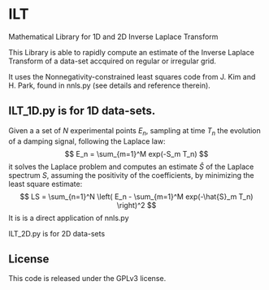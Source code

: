 # ILT
Mathematical Library for 1D and 2D Inverse Laplace Transform

This Library is able to rapidly compute an estimate of the Inverse Laplace Transform of a data-set accquired on regular or irregular grid.

It uses the Nonnegativity-constrained least squares code from J. Kim and H. Park, found in nnls.py (see details and reference therein).

## ILT_1D.py is for 1D data-sets.
Given a a set of $N$ experimental points $E_n$, sampling at time $T_n$ the evolution of a damping signal, following the Laplace law:
$$ E_n = \sum_{m=1}^M exp(-S_m T_n) $$
it solves the Laplace problem and computes an estimate $\hat{S}$ of the Laplace spectrum $S$, assuming the positivity of the coefficients, by minimizing the least square estimate:
$$ LS = \sum_{n=1}^N \left( E_n - \sum_{m=1}^M exp(-\hat{S}_m T_n) \right)^2 $$
It is is a direct application of nnls.py

ILT_2D.py is for 2D data-sets

## License
This code is released under the GPLv3 license.